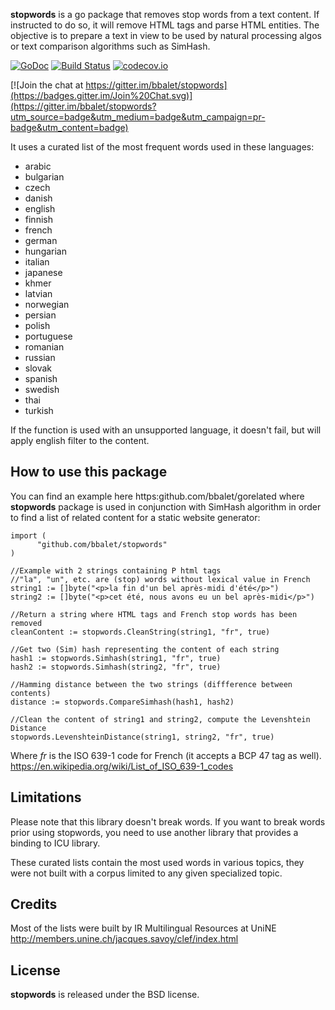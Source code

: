 **stopwords** is a go package that removes stop words from a text content.
If instructed to do so, it will remove HTML tags and parse HTML entities.
The objective is to prepare a text in view to be used by natural processing algos
or text comparison algorithms such as SimHash.

[![GoDoc](https://godoc.org/github.com/bbalet/stopwords?status.svg)](https://godoc.org/github.com/bbalet/stopwords)
[![Build Status](https://api.travis-ci.org/bbalet/stopwords.png)](https://travis-ci.org/bbalet/stopwords)
[![codecov.io](https://codecov.io/github/bbalet/stopwords/coverage.svg?branch=master)](https://codecov.io/github/bbalet/stopwords?branch=master)

[![Join the chat at https://gitter.im/bbalet/stopwords](https://badges.gitter.im/Join%20Chat.svg)](https://gitter.im/bbalet/stopwords?utm_source=badge&utm_medium=badge&utm_campaign=pr-badge&utm_content=badge)

It uses a curated list of the most frequent words used in these languages:
 * arabic
 * bulgarian
 * czech
 * danish
 * english
 * finnish
 * french
 * german
 * hungarian
 * italian
 * japanese
 * khmer
 * latvian
 * norwegian
 * persian
 * polish
 * portuguese
 * romanian
 * russian
 * slovak
 * spanish
 * swedish
 * thai
 * turkish

If the function is used with an unsupported language, it doesn't fail, but will apply english filter to the content.

## How to use this package

You can find an example here https:github.com/bbalet/gorelated where **stopwords**
package is used in conjunction with SimHash algorithm in order to find a list of
related content for a static website generator:

    import (
	      "github.com/bbalet/stopwords"
    )

    //Example with 2 strings containing P html tags
    //"la", "un", etc. are (stop) words without lexical value in French
    string1 := []byte("<p>la fin d'un bel après-midi d'été</p>")
    string2 := []byte("<p>cet été, nous avons eu un bel après-midi</p>")

    //Return a string where HTML tags and French stop words has been removed
    cleanContent := stopwords.CleanString(string1, "fr", true)

    //Get two (Sim) hash representing the content of each string
    hash1 := stopwords.Simhash(string1, "fr", true)
    hash2 := stopwords.Simhash(string2, "fr", true)

  	//Hamming distance between the two strings (diffference between contents)
  	distance := stopwords.CompareSimhash(hash1, hash2)

    //Clean the content of string1 and string2, compute the Levenshtein Distance
    stopwords.LevenshteinDistance(string1, string2, "fr", true)

Where *fr* is the ISO 639-1 code for French (it accepts a BCP 47 tag as well).
https://en.wikipedia.org/wiki/List_of_ISO_639-1_codes

## Limitations

Please note that this library doesn't break words. If you want to break words prior using stopwords, you need to use another library that provides a binding to ICU library.

These curated lists contain the most used words in various topics, they were not built with a corpus limited to any given specialized topic.

## Credits

Most of the lists were built by IR Multilingual Resources at UniNE
http://members.unine.ch/jacques.savoy/clef/index.html

## License

**stopwords** is released under the BSD license.
